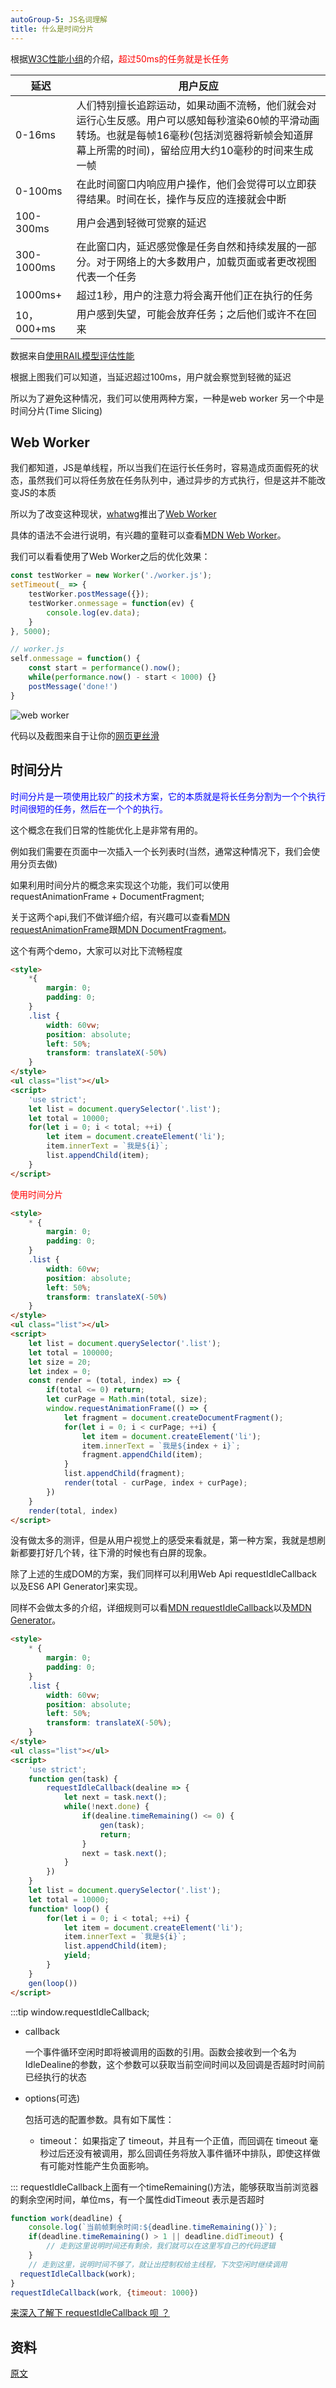 ```yaml
---
autoGroup-5: JS名词理解
title: 什么是时间分片
---
```

根据[W3C性能小组](https://www.w3.org/webperf/)的介绍，<span style="color:red">超过50ms的任务就是长任务</span>

|延迟|用户反应
---|---
0-16ms| 人们特别擅长追踪运动，如果动画不流畅，他们就会对运行心生反感。用户可以感知每秒渲染60帧的平滑动画转场。也就是每帧16毫秒(包括浏览器将新帧会知道屏幕上所需的时间)，留给应用大约10毫秒的时间来生成一帧
0-100ms|在此时间窗口内响应用户操作，他们会觉得可以立即获得结果。时间在长，操作与反应的连接就会中断
100-300ms|用户会遇到轻微可觉察的延迟
300-1000ms|在此窗口内，延迟感觉像是任务自然和持续发展的一部分。对于网络上的大多数用户，加载页面或者更改视图代表一个任务
1000ms+|超过1秒，用户的注意力将会离开他们正在执行的任务
10，000+ms|用户感到失望，可能会放弃任务；之后他们或许不在回来

数据来自[使用RAIL模型评估性能](https://web.dev/rail/)

根据上图我们可以知道，当延迟超过100ms，用户就会察觉到轻微的延迟

所以为了避免这种情况，我们可以使用两种方案，一种是web worker 另一个中是时间分片(Time Slicing)

## Web Worker
我们都知道，JS是单线程，所以当我们在运行长任务时，容易造成页面假死的状态，虽然我们可以将任务放在任务队列中，通过异步的方式执行，但是这并不能改变JS的本质

所以为了改变这种现状，[whatwg](https://html.spec.whatwg.org/multipage/workers.html)推出了[Web Worker](https://html.spec.whatwg.org/multipage/workers.html)

具体的语法不会进行说明，有兴趣的童鞋可以查看[MDN Web Worker](https://developer.mozilla.org/en-US/docs/Web/API/Web_Workers_API/Using_web_workers)。

我们可以看看使用了Web Worker之后的优化效果：
```js
const testWorker = new Worker('./worker.js');
setTimeout(_ => {
    testWorker.postMessage({});
    testWorker.onmessage = function(ev) {
        console.log(ev.data);
    }
}, 5000);

// worker.js
self.onmessage = function() {
    const start = performance().now();
    while(performance.now() - start < 1000) {}
    postMessage('done!')
}
```
![web worker](./images/aHR0cHM6Ly91c2VyLWdvbGQtY2RuLnhpdHUuaW8vMjAyMC8zLzUvMTcwYWI0NzA2ZTY3ZWFhMw.png)

代码以及截图来自于让你的[网页更丝滑](https://ppt.baomitu.com/d/b267a4a3)

## 时间分片
<span style="color: blue">时间分片是一项使用比较广的技术方案，它的本质就是将长任务分割为一个个执行时间很短的任务，然后在一个个的执行。</span>

这个概念在我们日常的性能优化上是非常有用的。

例如我们需要在页面中一次插入一个长列表时(当然，通常这种情况下，我们会使用分页去做)

如果利用时间分片的概念来实现这个功能，我们可以使用requestAnimationFrame + DocumentFragment;

关于这两个api,我们不做详细介绍，有兴趣可以查看[MDN requestAnimationFrame](https://developer.mozilla.org/en-US/docs/Web/API/window/requestAnimationFrame)跟[MDN DocumentFragment](https://developer.mozilla.org/en-US/docs/Web/API/DocumentFragment)。

这个有两个demo，大家可以对比下流畅程度
```html
<style>
    *{
        margin: 0;
        padding: 0;
    }
    .list {
        width: 60vw;
        position: absolute;
        left: 50%;
        transform: translateX(-50%)
    }
</style>
<ul class="list"></ul>
<script>
    'use strict';
    let list = document.querySelector('.list');
    let total = 10000;
    for(let i = 0; i < total; ++i) {
        let item = document.createElement('li');
        item.innerText = `我是${i}`;
        list.appendChild(item);
    }
</script>
```
<span style="color: red">使用时间分片</span>
```html
<style>
    * {
        margin: 0;
        padding: 0;
    }
    .list {
        width: 60vw;
        position: absolute;
        left: 50%;
        transform: translateX(-50%)
    }
</style>
<ul class="list"></ul>
<script>
    let list = document.querySelector('.list');
    let total = 100000;
    let size = 20;
    let index = 0;
    const render = (total, index) => {
        if(total <= 0) return;
        let curPage = Math.min(total, size);
        window.requestAnimationFrame(() => {
            let fragment = document.createDocumentFragment();
            for(let i = 0; i < curPage; ++i) {
                let item = document.createElement('li');
                item.innerText = `我是${index + i}`;
                fragment.appendChild(item);
            }
            list.appendChild(fragment);
            render(total - curPage, index + curPage);
        })
    }
    render(total, index)
</script>
```
没有做太多的测评，但是从用户视觉上的感受来看就是，第一种方案，我就是想刷新都要打好几个转，往下滑的时候也有白屏的现象。

除了上述的生成DOM的方案，我们同样可以利用Web Api requestIdleCallback 以及ES6 API Generator]来实现。

同样不会做太多的介绍，详细规则可以看[MDN requestIdleCallback](https://developer.mozilla.org/zh-CN/docs/Web/API/Window/requestIdleCallback)以及[MDN Generator](https://developer.mozilla.org/en-US/docs/Web/JavaScript/Reference/Global_Objects/Generator)。

```html
<style>
    * {
        margin: 0;
        padding: 0;
    }
    .list {
        width: 60vw;
        position: absolute;
        left: 50%;
        transform: translateX(-50%);
    }
</style>
<ul class="list"></ul>
<script>
    'use strict';
    function gen(task) {
        requestIdleCallback(dealine => {
            let next = task.next();
            while(!next.done) {
                if(dealine.timeRemaining() <= 0) {
                    gen(task);
                    return;
                }
                next = task.next();
            }
        })
    }
    let list = document.querySelector('.list');
    let total = 10000;
    function* loop() {
        for(let i = 0; i < total; ++i) {
            let item = document.createElement('li');
            item.innerText = `我是${i}`;
            list.appendChild(item);
            yield;
        }
    }
    gen(loop())
</script>
```
:::tip
window.requestIdleCallback;

- callback

    一个事件循环空闲时即将被调用的函数的引用。函数会接收到一个名为IdleDealine的参数，这个参数可以获取当前空间时间以及回调是否超时时间前已经执行的状态
- options(可选)

    包括可选的配置参数。具有如下属性：
    - timeout： 如果指定了 timeout，并且有一个正值，而回调在 timeout 毫秒过后还没有被调用，那么回调任务将放入事件循环中排队，即使这样做有可能对性能产生负面影响。

:::
requestIdleCallback上面有一个timeRemaining()方法，能够获取当前浏览器的剩余空闲时间，单位ms，有一个属性didTimeout 表示是否超时
```js
function work(deadline) {
    console.log(`当前帧剩余时间:${deadline.timeRemaining()}`); 
    if(deadline.timeRemaining() > 1 || deadline.didTimeout) {
        // 走到这里说明时间还有剩余，我们就可以在这里写自己的代码逻辑
    }
    // 走到这里，说明时间不够了，就让出控制权给主线程，下次空闲时继续调用
  requestIdleCallback(work);
}
requestIdleCallback(work, {timeout: 1000})
```
[来深入了解下 requestIdleCallback 呗 ？](https://juejin.cn/post/7033959714794766372)

## 资料
[原文](https://blog.csdn.net/weixin_37615279/article/details/104687024)